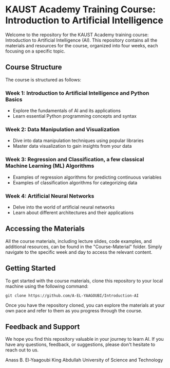 # KAUST Academy Training Course: Introduction to Artificial Intelligence

Welcome to the repository for the KAUST Academy training course: Introduction to Artificial Intelligence (AI). This repository contains all the materials and resources for the course, organized into four weeks, each focusing on a specific topic.

## Course Structure

The course is structured as follows:

### Week 1: Introduction to Artificial Intelligence and Python Basics
- Explore the fundamentals of AI and its applications
- Learn essential Python programming concepts and syntax

### Week 2: Data Manipulation and Visualization
- Dive into data manipulation techniques using popular libraries
- Master data visualization to gain insights from your data

### Week 3: Regression and Classification, a few classical Machine Learning (ML) Algorithms
- Examples of regression algorithms for predicting continuous variables
- Examples of classification algorithms for categorizing data

### Week 4: Artificial Neural Networks
- Delve into the world of artificial neural networks
- Learn about different architectures and their applications

## Accessing the Materials

All the course materials, including lecture slides, code examples, and additional resources, can be found in the "Course-Material" folder. Simply navigate to the specific week and day to access the relevant content.

## Getting Started

To get started with the course materials, clone this repository to your local machine using the following command:

```
git clone https://github.com/A-EL-YAAGOUBI/Introduction-AI
```

Once you have the repository cloned, you can explore the materials at your own pace and refer to them as you progress through the course.

## Feedback and Support

We hope you find this repository valuable in your journey to learn AI. If you have any questions, feedback, or suggestions, please don't hesitate to reach out to us.

Anass B. El-Yaagoubi
King Abdullah University of Science and Technology
